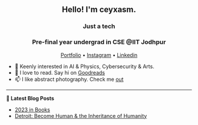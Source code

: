 <h2 align="center">Hello! I'm ceyxasm.</h2>
<h3 align="center">Just a tech</h3>
<h3 align="center">Pre-final year undergrad in CSE @IIT Jodhpur</h3>
<p align="center">
  <a href="https://ceyxasm.github.io/ceyxasm/">Portfolio</a> •
  <a href="https://www.instagram.com/ceyxasm/">Instagram</a> •
  <a href="https://www.linkedin.com/in/abu-shahid-6b15781b8/">Linkedin</a>
</p>


- 🔭 Keenly interested in AI & Physics, Cybersecurity & Arts. 
- 🌱 I love to read. Say hi on [Goodreads](https://www.goodreads.com/user/show/150110911-ceyxasm)
- 📫 I like abstract photography. Check me [out](https://www.instagram.com/ceyxasm/)

-------

**📝 Latest Blog Posts**
- [2023 in Books](https://ceyxasm.github.io/ceyxasm/blogs/2023-books.html)
- [Detroit: Become Human & the Inheritance of Humanity](https://ceyxasm.github.io/ceyxasm/blogs/detroit-become-human.html)



      

